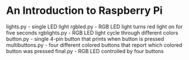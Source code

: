 # An Introduction to Raspberry Pi

lights.py - single LED light
rgbled.py - RGB LED light turns red light on for five seconds
rgblights.py - RGB LED light cycle through different colors
button.py - single 4-pin button that prints when button is pressed
multibuttons.py - four different colored buttons that report which colored button was pressed
final.py - RGB LED controlled by four buttons